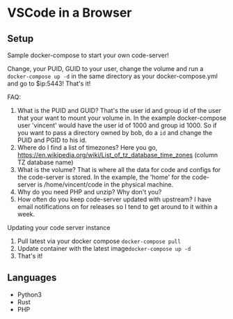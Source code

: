 # VSCode in a Browser

## Setup
Sample docker-compose to start your own code-server! 

Change, your PUID, GUID to your user, change the volume and run a ```docker-compose up -d``` in the same directory as your docker-compose.yml and go to $ip:5443! That's it!


FAQ: 
1. What is the PUID and GUID? That's the user id and group id of the user that your want to mount your volume in. In the example docker-compose user 'vincent' would have the user id of 1000 and group id 1000. So if you want to pass a directory owned by bob, do a ```id``` and change the PUID and PGID to his id.
2. Where do I find a list of timezones? Here you go, https://en.wikipedia.org/wiki/List_of_tz_database_time_zones (column TZ database name)
3. What is the volume? That is where all the data for code and configs for the code-server is stored. In the example, the 'home' for the code-server is /home/vincent/code in the physical machine.
4. Why do you need PHP and unzip? Why don't you?
5. How often do you keep code-server updated with upstream? I have email notifications on for releases so I tend to get around to it within a week. 

Updating your code server instance
1. Pull latest via your docker compose ```docker-compose pull```
2. Update container with the latest image```docker-compose up -d```
3. That's it!

## Languages
* Python3
* Rust
* PHP
